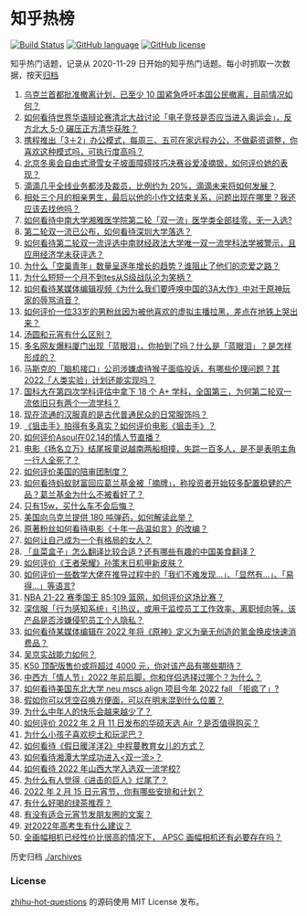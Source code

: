 # 知乎热榜
[![Build Status](https://github.com/ToWeLong/zhihu-hot-questions/workflows/CI/badge.svg)](https://github.com/ToWeLong/zhihu-hot-questions/actions)
[![GitHub language](https://img.shields.io/badge/language-golang-orange.svg)](https://golang.org/)
[![GitHub license](https://img.shields.io/github/license/ToWeLong/zhihu-hot-questions)](https://github.com/ToWeLong/zhihu-hot-questions/blob/main/LICENSE)

知乎热门话题，记录从 2020-11-29 日开始的知乎热门话题。每小时抓取一次数据，按天[归档](./archives)

<!-- BEGIN -->

1. [乌克兰首都批准撤离计划，已至少 10 国紧急呼吁本国公民撤离，目前情况如何？](https://www.zhihu.com/question/516284667)
1. [如何看待世界华语辩论赛清北大战讨论「电子竞技是否应当进入奥运会」，反方北大 5-0 碾压正方清华获胜？](https://www.zhihu.com/question/516376369)
1. [携程推出「3＋2」办公模式，每周三、五可在家远程办公，不做薪资调整，你喜欢这种模式吗，可执行度高吗？](https://www.zhihu.com/question/516511224)
1. [北京冬奥会自由式滑雪女子坡面障碍技巧决赛谷爱凌摘银，如何评价她的表现？](https://www.zhihu.com/question/516648536)
1. [滴滴几乎全线业务都涉及裁员，比例约为 20%，滴滴未来将如何发展？](https://www.zhihu.com/question/516552177)
1. [相处三个月的相亲男生，最后以他的小作文结束关系，问题出现在哪里？我还应该去找他吗？](https://www.zhihu.com/question/516366266)
1. [如何看待中南大学湘雅医学院第二轮「双一流」医学类全部挂零，无一入选?](https://www.zhihu.com/question/516493670)
1. [第二轮双一流已公布，如何看待深圳大学落选？](https://www.zhihu.com/question/516484496)
1. [如何看待第二轮双一流评选中南财经政法大学唯一双一流学科法学被警示，且应用经济学未获评选？](https://www.zhihu.com/question/516479932)
1. [为什么「空巢青年」数量呈逐年增长的趋势？谁阻止了他们的恋爱之路？](https://www.zhihu.com/question/515340877)
1. [为什么短短一个月不到tes从S级战队沦为笑柄？](https://www.zhihu.com/question/516508627)
1. [如何看待某媒体编辑视频《为什么我们要呼唤中国的3A大作》中对于原神玩家的辱骂消音？](https://www.zhihu.com/question/516590610)
1. [如何评价一位33岁的男粉丝因为被他喜欢的虚拟主播拉黑，差点在地铁上哭出来？](https://www.zhihu.com/question/516145903)
1. [汤圆和元宵有什么区别？](https://www.zhihu.com/question/55678404)
1. [多名网友爆料厦门出现「蓝眼泪」，你拍到了吗？什么是「蓝眼泪」？是怎样形成的？](https://www.zhihu.com/question/516292719)
1. [马斯克的「脑机接口」公司涉嫌虐待猴子面临投诉，有哪些伦理问题？其 2022「人类实验」计划还能实现吗？](https://www.zhihu.com/question/515966290)
1. [国科大在第四次学科评估中拿下 18 个 A+ 学科，全国第三，为何第二轮双一流依旧只有两个一流学科？](https://www.zhihu.com/question/516483769)
1. [现在流通的汉服真的是古代普通民众的日常服饰吗？](https://www.zhihu.com/question/417550112)
1. [《狙击手》拍得有多真实？如何评价电影《狙击手》？](https://www.zhihu.com/question/515054884)
1. [如何评价Asoul在02.14的情人节直播？](https://www.zhihu.com/question/516567547)
1. [电影《扬名立万》结尾报童说越南两船相撞，失踪一百多人，是不是表明主角一行人全死了？](https://www.zhihu.com/question/498244439)
1. [如何评价美国的陪审团制度？](https://www.zhihu.com/question/29907251)
1. [如何看待蚂蚁财富回应葛兰基金被「摘牌」，称投资者开始较多配置稳健的产品？葛兰基金为什么不被看好了？](https://www.zhihu.com/question/516464859)
1. [只有15w，买什么车不会后悔？](https://www.zhihu.com/question/516001713)
1. [美国向乌克兰提供 180 吨弹药，如何解读此举？](https://www.zhihu.com/question/516449484)
1. [原著粉丝如何看待电影《十年一品温如言》的改编？](https://www.zhihu.com/question/516463889)
1. [如何让自己成为一个有格局的女人？](https://www.zhihu.com/question/39114507)
1. [「韭菜盒子」怎么翻译比较合适？还有哪些有趣的中国美食翻译？](https://www.zhihu.com/question/516577240)
1. [如何评价《王者荣耀》孙策末日机甲新皮肤？](https://www.zhihu.com/question/516483624)
1. [如何评价一些数学大佬在推导过程中的「我们不难发现…」、「显然有…」、「易得…」等语言?](https://www.zhihu.com/question/515613517)
1. [NBA 21-22 赛季国王 85:109 篮网，如何评价这场比赛？](https://www.zhihu.com/question/516641349)
1. [深信服「行为感知系统」引热议，或用于监控员工工作效率、离职倾向等，该产品是否涉嫌侵犯员工个人隐私？](https://www.zhihu.com/question/516343332)
1. [如何看待某媒体编辑在 2022 年将《原神》定义为毫无创造的氪金换皮快速消费品？](https://www.zhihu.com/question/516623518)
1. [吴京实战能力如何？](https://www.zhihu.com/question/399225301)
1. [K50 顶配版售价或将超过 4000 元，你对该产品有哪些期待？](https://www.zhihu.com/question/509516973)
1. [中西方「情人节」2022 年前后脚，你和伴侣选择过哪个？为什么？](https://www.zhihu.com/question/511981659)
1. [如何看待美国东北大学 neu mscs align 项目今年 2022 fall 「拒疯了」?](https://www.zhihu.com/question/516090604)
1. [假如你可以凭空召唤方便面，可以在明末混到什么位置？](https://www.zhihu.com/question/516310003)
1. [为什么中年人的快乐会越来越少了？](https://www.zhihu.com/question/509930154)
1. [如何评价 2022 年 2 月 11 日发布的华硕天选 Air ？是否值得购买？](https://www.zhihu.com/question/516026367)
1. [为什么小孩子喜欢挖土和玩泥巴？](https://www.zhihu.com/question/516368376)
1. [如何看待《假日暖洋洋2》中程蔓教育女儿的方式？](https://www.zhihu.com/question/516607495)
1. [如何看待湘潭大学成功进入<双一流>？](https://www.zhihu.com/question/516475909)
1. [如何看待 2022 年山西大学入选双一流学校?](https://www.zhihu.com/question/516487266)
1. [为什么有人觉得《进击的巨人》烂尾了？](https://www.zhihu.com/question/512769650)
1. [2022 年 2 月 15 日元宵节，你有哪些安排和计划？](https://www.zhihu.com/question/515157208)
1. [有什么好喝的绿茶推荐？](https://www.zhihu.com/question/380298889)
1. [有没有适合元宵节发朋友圈的文案？](https://www.zhihu.com/question/370025902)
1. [对2022年高考生有什么建议？](https://www.zhihu.com/question/336968487)
1. [全画幅相机已经性价比很高的情况下， APSC 画幅相机还有必要存在吗？](https://www.zhihu.com/question/516250201)

<!-- END -->

历史归档 [./archives](./archives)


### License
[zhihu-hot-questions](https://github.com/towelong/zhihu-hot-questions) 的源码使用 MIT License 发布。